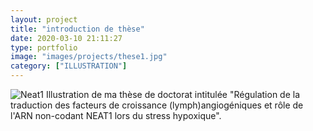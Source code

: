 ```yaml
---
layout: project
title: "introduction de thèse"
date: 2020-03-10 21:11:27
type: portfolio
image: "images/projects/these1.jpg"
category: ["ILLUSTRATION"]
---
```


![Neat1]({{base_url}}/images/projects/these1.jpg)
Illustration de ma thèse de doctorat intitulée "Régulation de la traduction
des facteurs de croissance (lymph)angiogéniques et rôle de l'ARN non-codant NEAT1 lors du stress hypoxique".